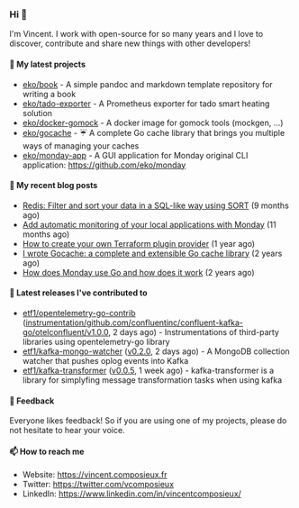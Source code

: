 ### Hi 👋

I'm Vincent. I work with open-source for so many years and I love to discover, contribute and share new things with other developers!

#### 🌱  My latest projects


- [eko/book](https://github.com/eko/book) - A simple pandoc and markdown template repository for writing a book
- [eko/tado-exporter](https://github.com/eko/tado-exporter) - A Prometheus exporter for tado smart heating solution
- [eko/docker-gomock](https://github.com/eko/docker-gomock) - A docker image for gomock tools (mockgen, ...)
- [eko/gocache](https://github.com/eko/gocache) - ☔️ A complete Go cache library that brings you multiple ways of managing your caches
- [eko/monday-app](https://github.com/eko/monday-app) - A GUI application for Monday original CLI application: https://github.com/eko/monday

#### 📜  My recent blog posts


- [Redis: Filter and sort your data in a SQL-like way using SORT](https://vincent.composieux.fr/article/redis-filter-and-sort-your-data-in-a-sql-like-way-using-sort) (9 months ago)
- [Add automatic monitoring of your local applications with Monday](https://vincent.composieux.fr/article/add-automatic-monitoring-of-your-local-applications-with-monday) (11 months ago)
- [How to create your own Terraform plugin provider](https://vincent.composieux.fr/article/create-a-provider-plugin-for-terraform) (1 year ago)
- [I wrote Gocache: a complete and extensible Go cache library](https://vincent.composieux.fr/article/i-wrote-gocache-a-complete-and-extensible-go-cache-library) (2 years ago)
- [How does Monday use Go and how does it work](https://vincent.composieux.fr/article/how-does-monday-use-go-and-how-does-it-work) (2 years ago)

#### 🔭  Latest releases I've contributed to


- [etf1/opentelemetry-go-contrib](https://github.com/etf1/opentelemetry-go-contrib) ([instrumentation/github.com/confluentinc/confluent-kafka-go/otelconfluent/v1.0.0](https://github.com/etf1/opentelemetry-go-contrib/releases/tag/instrumentation%2Fgithub.com%2Fconfluentinc%2Fconfluent-kafka-go%2Fotelconfluent%2Fv1.0.0), 2 days ago) - Instrumentations of third-party libraries using opentelemetry-go library
- [etf1/kafka-mongo-watcher](https://github.com/etf1/kafka-mongo-watcher) ([v0.2.0](https://github.com/etf1/kafka-mongo-watcher/releases/tag/v0.2.0), 2 days ago) - A MongoDB collection watcher that pushes oplog events into Kafka
- [etf1/kafka-transformer](https://github.com/etf1/kafka-transformer) ([v0.0.5](https://github.com/etf1/kafka-transformer/releases/tag/v0.0.5), 1 week ago) - kafka-transformer is a library for simplyfing message transformation tasks when using kafka

#### 💬  Feedback

Everyone likes feedback! So if you are using one of my projects, please do not hesitate to hear your voice.

#### 📫  How to reach me

- Website: https://vincent.composieux.fr
- Twitter: https://twitter.com/vcomposieux
- LinkedIn: https://www.linkedin.com/in/vincentcomposieux/
